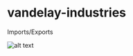 # vandelay-industries
Imports/Exports

![alt text](https://github.com/sporting-innovations/vandelay-industries/blob/master/latex.gif)
